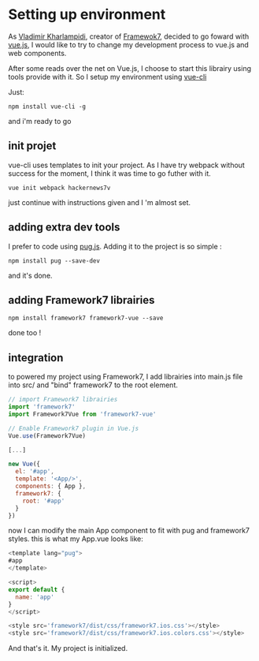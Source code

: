 # Setting up environment

As [Vladimir Kharlampidi](https://github.com/nolimits4web), creator of [Framewok7](http://framework7.io), decided to go foward with [vue.js](http://vuejs.org), I would like to try to change my development process to vue.js and web components.

After some reads over the net on Vue.js, I choose to start this librairy using tools provide with it. So I setup my environment using [vue-cli](https://github.com/vuejs/vue-cli)

Just:

    npm install vue-cli -g

and i'm ready to go

## init projet

vue-cli uses templates to init your project. As I have try webpack without success for the moment, I think it was time to go futher with it.

    vue init webpack hackernews7v

just continue with instructions given and I 'm almost set.

## adding extra dev tools

I prefer to code using [pug.js](http://pugjs.org). Adding it to the project is so simple :

    npm install pug --save-dev

and it's done.

## adding Framework7 librairies

`npm install framework7 framework7-vue --save`

done too !

## integration

to powered my project using Framework7, I add librairies into main.js file into src/ and "bind" framework7 to the root element.

```javascript
// import Framework7 librairies
import 'framework7'
import Framework7Vue from 'framework7-vue'

// Enable Framework7 plugin in Vue.js
Vue.use(Framework7Vue)

[...]

new Vue({
  el: '#app',
  template: '<App/>',
  components: { App },
  framework7: {
    root: '#app'
  }
})
```

now I can modify the main App component to fit with pug and framework7 styles. this is what my App.vue looks like:

```javascript
<template lang="pug">
#app
</template>

<script>
export default {
  name: 'app'
}
</script>

<style src='framework7/dist/css/framework7.ios.css'></style>
<style src='framework7/dist/css/framework7.ios.colors.css'></style>
```

And that's it. My project is initialized.